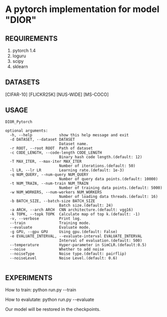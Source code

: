 # A pytorch implementation for model "DIOR" 

## REQUIREMENTS
1. pytorch 1.4
2. loguru
3. scipy
4. sklearn

## DATASETS
[CIFAR-10]
[FLICKR25K]
[NUS-WIDE]
[MS-COCO]

## USAGE
```
DIOR_Pytorch

optional arguments:
  -h, --help            show this help message and exit
  -d DATASET, --dataset DATASET
                        Dataset name.
  -r ROOT, --root ROOT  Path of dataset
  -c CODE_LENGTH, --code-length CODE_LENGTH
                        Binary hash code length.(default: 12)
  -T MAX_ITER, --max-iter MAX_ITER
                        Number of iterations.(default: 50)
  -l LR, --lr LR        Learning rate.(default: 1e-3)
  -q NUM_QUERY, --num-query NUM_QUERY
                        Number of query data points.(default: 10000)
  -t NUM_TRAIN, --num-train NUM_TRAIN
                        Number of training data points.(default: 5000)
  -w NUM_WORKERS, --num-workers NUM_WORKERS
                        Number of loading data threads.(default: 16)
  -b BATCH_SIZE, --batch-size BATCH_SIZE
                        Batch size.(default: 24)
  -a ARCH, --arch ARCH  CNN architecture.(default: vgg16)
  -k TOPK, --topk TOPK  Calculate map of top k.(default: -1)
  -v, --verbose         Print log.
  --train               Training mode.
  --evaluate            Evaluate mode.
  -g GPU, --gpu GPU     Using gpu.(default: False)
  -e EVALUATE_INTERVAL, --evaluate-interval EVALUATE_INTERVAL
                        Interval of evaluation.(default: 500)
  --temperature         Hyper-parameter in SimCLR.(default:0.5)
  --noise               Whether to add noise
  --noiseType           Noise type.(default: pairflip)
  --noiseLevel          Noise Level.(default: 0.6)


  ```



## EXPERIMENTS

How to train: python run.py --train 

How to evalutate: python run.py --evaluate

Our model will be restored in the checkpoints.
